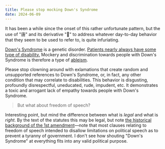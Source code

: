 ```yaml
---
title: Please stop mocking Down's Syndrome
date: 2024-06-09
---
```


It has been a while since the onset of this rather unfortunate pattern,
but the use of "唐" and its derivative "🍬" to address whatever
day-to-day behavior that they seem to be used to refer to, is quite
infuriating.

[Down's Syndrome](https://en.wikipedia.org/wiki/Down_syndrome) is a
genetic disorder. [Patients nearly always have some type of
disability.](https://books.google.com/books?id=0Y20AQAAQBAJ&pg=PA5)
Mockery and discrimination towards people with Down's Syndrome is
therefore a type of [ableism](https://en.wikipedia.org/wiki/Ableism).

Please stop clowning around with exlamations that create random and
unsupported references to Down's Syndrome, or, in fact, any other
condition that may correlate to disabilities. This behavior is
disgusting, profoundly disrespectful, uneducated, rude, impudent, etc.
It demonstrates a toxic and arrogant lack of empathy towards people with
Down's Syndrome.

> But what about freedom of speech?

Interesting point, but mind the difference between what is *legal* and
what is *right*. By the text of the statutes this may be legal, but note
[the historical background of the 1st
amendment](https://www.law.cornell.edu/constitution-conan/amendment-1/freedom-of-speech-historical-background)—note
that most clauses relating to freedom of speech intended to disallow
limitations on political speech as to prevent a tyranny of government. I
don't see how shouting "Down's Syndrome" at everything fits into any
valid political purpose.
